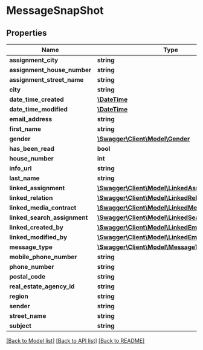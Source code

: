 # MessageSnapShot

## Properties
Name | Type | Description | Notes
------------ | ------------- | ------------- | -------------
**assignment_city** | **string** |  | [optional] 
**assignment_house_number** | **string** |  | [optional] 
**assignment_street_name** | **string** |  | [optional] 
**city** | **string** |  | [optional] 
**date_time_created** | [**\DateTime**](\DateTime.md) |  | [optional] 
**date_time_modified** | [**\DateTime**](\DateTime.md) |  | [optional] 
**email_address** | **string** |  | [optional] 
**first_name** | **string** |  | [optional] 
**gender** | [**\Swagger\Client\Model\Gender**](Gender.md) |  | [optional] 
**has_been_read** | **bool** |  | [optional] 
**house_number** | **int** |  | [optional] 
**info_url** | **string** |  | [optional] 
**last_name** | **string** |  | [optional] 
**linked_assignment** | [**\Swagger\Client\Model\LinkedAssignment**](LinkedAssignment.md) |  | [optional] 
**linked_relation** | [**\Swagger\Client\Model\LinkedRelation**](LinkedRelation.md) |  | [optional] 
**linked_media_contract** | [**\Swagger\Client\Model\LinkedMediaContract**](LinkedMediaContract.md) |  | [optional] 
**linked_search_assignment** | [**\Swagger\Client\Model\LinkedSearchAssignment**](LinkedSearchAssignment.md) |  | [optional] 
**linked_created_by** | [**\Swagger\Client\Model\LinkedEmployee**](LinkedEmployee.md) |  | [optional] 
**linked_modified_by** | [**\Swagger\Client\Model\LinkedEmployee**](LinkedEmployee.md) |  | [optional] 
**message_type** | [**\Swagger\Client\Model\MessageType**](MessageType.md) |  | [optional] 
**mobile_phone_number** | **string** |  | [optional] 
**phone_number** | **string** |  | [optional] 
**postal_code** | **string** |  | [optional] 
**real_estate_agency_id** | **string** |  | [optional] 
**region** | **string** |  | [optional] 
**sender** | **string** |  | [optional] 
**street_name** | **string** |  | [optional] 
**subject** | **string** |  | [optional] 

[[Back to Model list]](../README.md#documentation-for-models) [[Back to API list]](../README.md#documentation-for-api-endpoints) [[Back to README]](../README.md)


